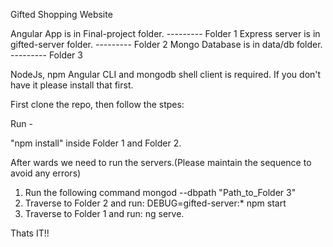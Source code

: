 Gifted Shopping Website

Angular App is in Final-project folder.       --------- Folder 1
Express server is in gifted-server folder.    --------- Folder 2
Mongo Database is in data/db folder.          --------- Folder 3

NodeJs, npm Angular CLI and mongodb shell client is required. If you don't have it please install that first.


First clone the repo, then follow the stpes:

Run -

"npm install" inside Folder 1 and Folder 2.

After wards we need to run the servers.(Please maintain the sequence to avoid any errors)

1) Run the following command
  mongod --dbpath "Path_to_Folder 3"
2) Traverse to Folder 2 and run:
  DEBUG=gifted-server:* npm start
3) Traverse to Folder 1 and run:
  ng serve.

Thats IT!!
